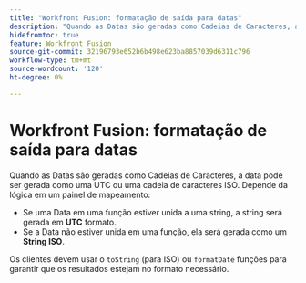 ```yaml
---
title: "Workfront Fusion: formatação de saída para datas"
description: "Quando as Datas são geradas como Cadeias de Caracteres, a data pode ser gerada como UTC ou ISO. Isso depende da lógica em um painel de mapeamento."
hidefromtoc: true
feature: Workfront Fusion
source-git-commit: 32196793e652b6b498e623ba8857039d6311c796
workflow-type: tm+mt
source-wordcount: '120'
ht-degree: 0%

---
```



# Workfront Fusion: formatação de saída para datas

Quando as Datas são geradas como Cadeias de Caracteres, a data pode ser gerada como uma UTC ou uma cadeia de caracteres ISO. Depende da lógica em um painel de mapeamento:

* Se uma Data em uma função estiver unida a uma string, a string será gerada em **UTC** formato.
* Se a Data não estiver unida em uma função, ela será gerada como um **String ISO**.

Os clientes devem usar o `toString` (para ISO) ou `formatDate` funções para garantir que os resultados estejam no formato necessário.
